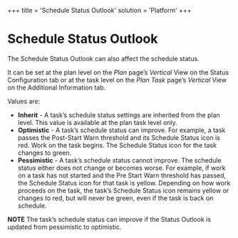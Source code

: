+++
title = 'Schedule Status Outlook'
solution = 'Platform'
+++

# Schedule Status Outlook

The Schedule Status Outlook can also affect the schedule status.

It can be set at the plan level on the *Plan* page’s *Vertical* View on
the Status Configuration tab or at the task level on the *Plan Task*
page’s *Vertical* View on the Additional Information tab.

Values are:

  - **Inherit** - A task’s schedule status settings are inherited from
    the plan level. This value is available at the plan task level only.
  - **Optimistic** - A task’s schedule status can improve. For example,
    a task passes the Post-Start Warn threshold and its Schedule Status
    icon is red. Work on the task begins. The Schedule Status icon for
    the task changes to green.
  - **Pessimistic** - A task’s schedule status cannot improve. The
    schedule status either does not change or becomes worse. For
    example, if work on a task has not started and the Pre Start Warn
    threshold has passed, the Schedule Status icon for that task is
    yellow. Depending on how work proceeds on the task, the task’s
    Schedule Status icon remains yellow or changes to red, but will
    never be green, even if the task is back on schedule.

**NOTE** The task’s schedule status can improve if the Status Outlook is
updated from pessimistic to optimistic.
